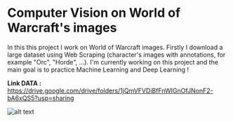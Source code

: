 # Computer Vision on World of Warcraft's images
In this this project I work on World of Warcraft images. 
Firstly I download a large dataset using Web Scraping (character's images with annotations, for example "Orc", "Horde", ...). I'm currently working on this project and the main goal is to practice Machine Learning and Deep Learning !


**Link DATA :** https://drive.google.com/drive/folders/1jQmVFVDiBfFnWIGnOfJNonF2-bA6xQS5?usp=sharing

![alt text](https://upload.wikimedia.org/wikipedia/fr/thumb/e/e3/World_of_Warcraft_Logo.png/1920px-World_of_Warcraft_Logo.png)
